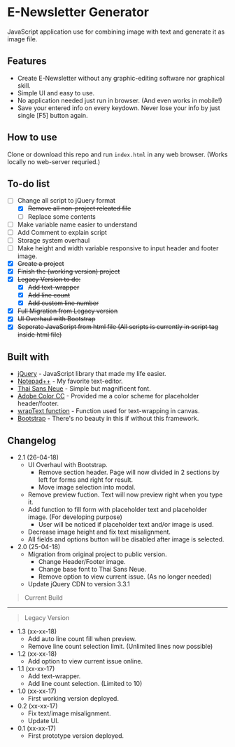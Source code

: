 # E-Newsletter Generator

JavaScript application use for combining image with text and generate it as image file.

## Features
- Create E-Newsletter without any graphic-editing software nor graphical skill.
- Simple UI and easy to use.
- No application needed just run in browser. (And even works in mobile!)
- Save your entered info on every keydown. Never lose your info by just single [F5] button again.

## How to use

Clone or download this repo and run `index.html` in any web browser. (Works locally no web-server requried.)

## To-do list
 - [ ] Change all script to jQuery format
     - [X] ~~Remove all non-project releated file~~
     - [ ] Replace some contents
  - [ ] Make variable name easier to understand
 - [ ] Add Comment to explain script
 - [ ] Storage system overhaul
 - [ ] Make height and width variable responsive to input header and footer image.
 - [X] ~~Create a project~~
 - [X] ~~Finish the (working version) project~~
 - [X] ~~Legacy Version to do:~~
     - [X] ~~Add text-wrapper~~
     - [X] ~~Add line count~~
     - [X] ~~Add custom line number~~
 - [X] ~~Full Migration from Legacy version~~
 - [X] ~~UI Overhaul with Bootstrap~~
 - [X] ~~Seperate JavaScript from html file (All scripts is currently in script tag inside html file)~~

## Built with
 - [jQuery](https://jquery.com/) - JavaScript library that made my life easier.
 - [Notepad++](https://notepad-plus-plus.org/) - My favorite text-editor.
 - [Thai Sans Neue](http://www.f0nt.com/release/thaisans-neue-1-0/) - Simple but magnificent font.
 - [Adobe Color CC](https://color.adobe.com) - Provided me a color scheme for placeholder header/footer.
 - [wrapText function](https://github.com/phwt/enewsletter-generator) - Function used for text-wrapping in canvas.
 - [Bootstrap](https://getbootstrap.com) - There's no beauty in this if without this framework.

## Changelog
 - 2.1 (26-04-18)
     - UI Overhaul with Bootstrap.
         - Remove section header. Page will now divided in 2 sections by left for forms and right for result.
         - Move image selection into modal.
     - Remove preview fuction. Text will now preview right when you type it.
     - Add function to fill form with placeholder text and placeholder image. (For developing purpose)
         - User will be noticed if placeholder text and/or image is used.
     - Decrease image height and fix text misalignment.
     - All fields and options button will be disabled after image is selected.
 - 2.0 (25-04-18)
     - Migration from original project to public version.
         - Change Header/Footer image.
         - Change base font to Thai Sans Neue.
         - Remove option to view current issue. (As no longer needed)
     - Update jQuery CDN to version 3.3.1
 > Current Build
 ------
 > Legacy Version
 - 1.3 (xx-xx-18)
 	- Add auto line count fill when preview.
    - Remove line count selection limit. (Unlimited lines now possible)
 - 1.2 (xx-xx-18)
    - Add option to view current issue online.
 - 1.1 (xx-xx-17)
    - Add text-wrapper.
    - Add line count selection. (Limited to 10)
 - 1.0 (xx-xx-17)
    - First working version deployed.
 - 0.2 (xx-xx-17)
    - Fix text/image misalignment.
    - Update UI.
 - 0.1 (xx-xx-17)
    - First prototype version deployed.
